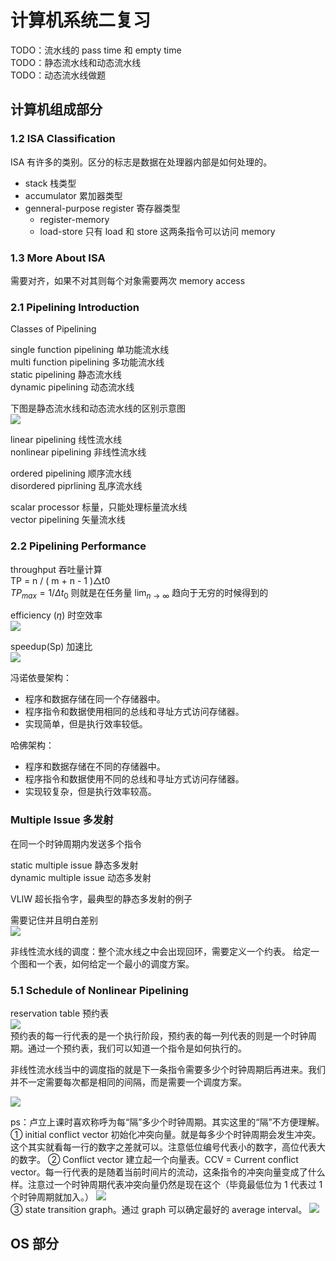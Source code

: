 # 计算机系统二复习

TODO：流水线的 pass time 和 empty time  
TODO：静态流水线和动态流水线  
TODO：动态流水线做题

## 计算机组成部分

### 1.2 ISA Classification

ISA 有许多的类别。区分的标志是数据在处理器内部是如何处理的。

- stack 栈类型
- accumulator 累加器类型
- genneral-purpose register 寄存器类型  
	- register-memory
	- load-store 只有 load 和 store 这两条指令可以访问 memory

### 1.3 More About ISA

需要对齐，如果不对其则每个对象需要两次 memory access

### 2.1 Pipelining Introduction

Classes of Pipelining

single function pipelining 单功能流水线  
multi function pipelining 多功能流水线  
	static pipelining 静态流水线  
	dynamic pipelining 动态流水线

下图是静态流水线和动态流水线的区别示意图  
![](img/74a55f3b488cc77ca72680a0a720830e_MD5.png)

linear pipelining 线性流水线  
nonlinear pipelining 非线性流水线

ordered pipelining 顺序流水线  
disordered piprlining 乱序流水线

scalar processor 标量，只能处理标量流水线  
vector pipelining 矢量流水线

### 2.2 Pipelining Performance

throughput 吞吐量计算  
TP = n / ( m + n - 1 )△t0  
$TP_{max} = 1 / \Delta t_0$ 则就是在任务量 $\lim_{n \to \infty}$ 趋向于无穷的时候得到的

efficiency ($\eta$) 时空效率  
![](img/310aa5ca29ad7d058ee2130a1cf5a7a3_MD5.png)

speedup(Sp) 加速比  
![](img/60dc7a9c110cfe94fa855497ca4c714e_MD5.png)

冯诺依曼架构：

- 程序和数据存储在同一个存储器中。
- 程序指令和数据使用相同的总线和寻址方式访问存储器。
- 实现简单，但是执行效率较低。

哈佛架构：

- 程序和数据存储在不同的存储器中。
- 程序指令和数据使用不同的总线和寻址方式访问存储器。
- 实现较复杂，但是执行效率较高。

### Multiple Issue 多发射

在同一个时钟周期内发送多个指令

static multiple issue 静态多发射  
dynamic multiple issue 动态多发射

VLIW 超长指令字，最典型的静态多发射的例子

需要记住并且明白差别  
![](img/9b8fb21dc9d9e669c8dc0d9f6e52c320_MD5.png)

非线性流水线的调度：整个流水线之中会出现回环，需要定义一个约表。
给定一个图和一个表，如何给定一个最小的调度方案。

### 5.1 Schedule of Nonlinear Pipelining

reservation table 预约表  
![](img/ccc49a9752de65d59e7bf217e8d430fe_MD5.png)  
预约表的每一行代表的是一个执行阶段，预约表的每一列代表的则是一个时钟周期。通过一个预约表，我们可以知道一个指令是如何执行的。

非线性流水线当中的调度指的就是下一条指令需要多少个时钟周期后再进来。我们并不一定需要每次都是相同的间隔，而是需要一个调度方案。

![](img/bca4648368b453d475ff6adf0adf3b9b_MD5.png)

ps：卢立上课时喜欢称呼为每“隔”多少个时钟周期。其实这里的“隔”不方便理解。
① initial conflict vector 初始化冲突向量。就是每多少个时钟周期会发生冲突。这个其实就看每一行的数字之差就可以。注意低位编号代表小的数字，高位代表大的数字。
② Conflict vector 建立起一个向量表。CCV = Current conflict vector。每一行代表的是随着当前时间片的流动，这条指令的冲突向量变成了什么样。注意过一个时钟周期代表冲突向量仍然是现在这个（毕竟最低位为 1 代表过 1 个时钟周期就加入。）
![](img/6160baf4094a5086a0599169fca91dd5_MD5.png)  
③ state transition graph。通过 graph 可以确定最好的 average interval。
![](img/7bfb1e2bf32664c0241182d3ddf30227_MD5.png)

## OS 部分
